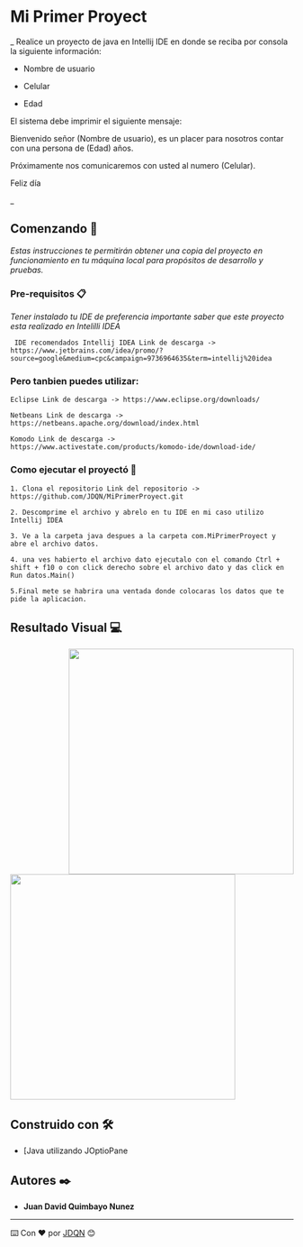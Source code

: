 # Mi Primer Proyect


_ Realice un proyecto de java en Intellij IDE en donde se reciba por consola la siguiente información:

- Nombre de usuario

- Celular

- Edad

El sistema debe imprimir el siguiente mensaje:



Bienvenido señor (Nombre de usuario), es un placer para nosotros contar con una persona de (Edad) años.

Próximamente nos comunicaremos con usted al numero (Celular).

Feliz día

_

## Comenzando 🚀

_Estas instrucciones te permitirán obtener una copia del proyecto en funcionamiento en tu máquina local para propósitos de desarrollo y pruebas._

### Pre-requisitos 📋

_Tener instalado tu IDE de preferencia importante saber que este proyecto esta realizado en Intelilli IDEA_

```
 IDE recomendados Intellij IDEA Link de descarga -> https://www.jetbrains.com/idea/promo/?source=google&medium=cpc&campaign=9736964635&term=intellij%20idea
 ```
 
 ### Pero tanbien puedes utilizar:
 
 ```
 Eclipse Link de descarga -> https://www.eclipse.org/downloads/
 ```
 ```
 Netbeans Link de descarga -> https://netbeans.apache.org/download/index.html
 ```
 ```
 Komodo Link de descarga -> https://www.activestate.com/products/komodo-ide/download-ide/
 ```

### Como ejecutar el proyectó  🔧

```
1. Clona el repositorio Link del repositorio -> https://github.com/JDQN/MiPrimerProyect.git
```
```
2. Descomprime el archivo y abrelo en tu IDE en mi caso utilizo Intellij IDEA
```
```
3. Ve a la carpeta java despues a la carpeta com.MiPrimerProyect y abre el archivo datos.
```
```
4. una ves habierto el archivo dato ejecutalo con el comando Ctrl + shift + f10 o con click derecho sobre el archivo dato y das click en Run datos.Main()
```
```
5.Final mete se habrira una ventada donde colocaras los datos que te pide la aplicacion.
```
## Resultado Visual 💻


<img  align='right' src="https://github.com/JDQN/Agenda-Java/blob/main/Agenda1.jpeg?raw=true" width="400" />



<img src="https://github.com/JDQN/Agenda-Java/blob/main/Agenda2.jpeg?raw=true" width="400" />




## Construido con 🛠️

* [Java utilizando JOptioPane


## Autores ✒️

* **Juan David Quimbayo Nunez** 
---
⌨️ Con ❤️ por [JDQN](https://github.com/JDQN) 😊

